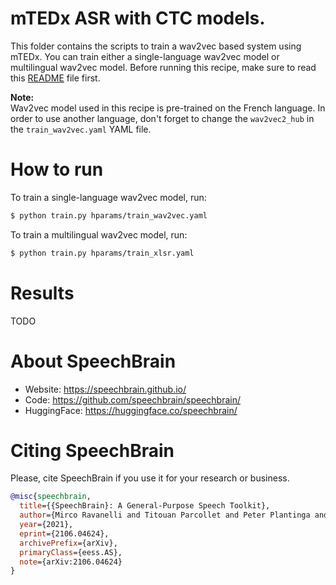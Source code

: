 # mTEDx ASR with CTC models.
This folder contains the scripts to train a wav2vec based system using mTEDx. You can train either a single-language wav2vec model or multilingual
wav2vec model. Before running this recipe, make sure to read this [README](../../README.md) file first.

**Note:**\
Wav2vec model used in this recipe is pre-trained on the French language.
In order to use another language, don't forget to change the `wav2vec2_hub`
in the `train_wav2vec.yaml` YAML file. 


# How to run

To train a single-language wav2vec model, run:
```bash
$ python train.py hparams/train_wav2vec.yaml
```

To train a multilingual wav2vec model, run:
```bash
$ python train.py hparams/train_xlsr.yaml
```

# Results

TODO


# **About SpeechBrain**
- Website: https://speechbrain.github.io/
- Code: https://github.com/speechbrain/speechbrain/
- HuggingFace: https://huggingface.co/speechbrain/


# **Citing SpeechBrain**
Please, cite SpeechBrain if you use it for your research or business.

```bibtex
@misc{speechbrain,
  title={{SpeechBrain}: A General-Purpose Speech Toolkit},
  author={Mirco Ravanelli and Titouan Parcollet and Peter Plantinga and Aku Rouhe and Samuele Cornell and Loren Lugosch and Cem Subakan and Nauman Dawalatabad and Abdelwahab Heba and Jianyuan Zhong and Ju-Chieh Chou and Sung-Lin Yeh and Szu-Wei Fu and Chien-Feng Liao and Elena Rastorgueva and François Grondin and William Aris and Hwidong Na and Yan Gao and Renato De Mori and Yoshua Bengio},
  year={2021},
  eprint={2106.04624},
  archivePrefix={arXiv},
  primaryClass={eess.AS},
  note={arXiv:2106.04624}
}
```
